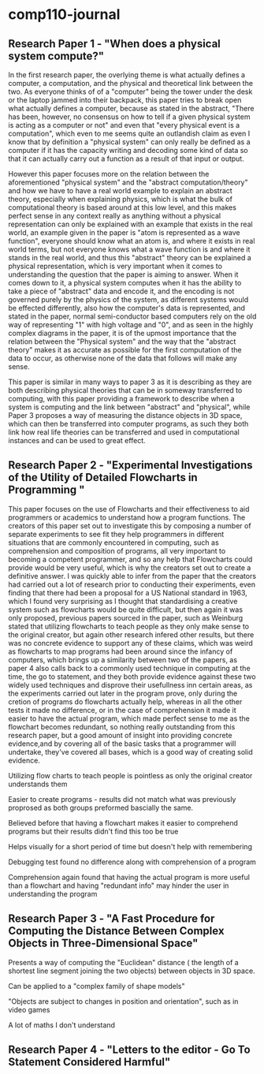 # comp110-journal
## Research Paper 1 - "When does a physical system compute?"
In the first research paper, the overlying theme is what actually defines a computer, a computation, and the physical and theoretical link between the two. As everyone thinks of of a "computer" being the tower under the desk or the laptop jammed into their backpack, this paper tries to break open what actually defines a computer, because as stated in the abstract, "There has been, however,
no consensus on how to tell if a given physical system is acting as a computer or not" and even that "every physical event is a
computation", which even to me seems quite an outlandish claim as even I know that by definition a "physical system" can only really  be defined as a computer if it has the capacity writing and decoding some kind of data so that it can actually carry out a function as a result of that input or output. 

However this paper focuses more on the relation between the aforementioned "physical system" and the "abstract computation/theory" and how we have to have a real world example to explain an abstract theory, especially when explaining physics, which is what the bulk of computational theory is based around at this low level, and this makes perfect sense in any context really as anything without a physical representation can only be explained with an example that exists in the real world, an example given in the paper is "atom is represented as a wave function", everyone should know what an atom is, and where it exists in real world terms, but not everyone knows what a wave function is and where it stands in the real world, and thus this "abstract" theory can be explained a physical representation, which is very important when it comes to understanding the question that the paper is aiming to answer. When it comes down to it, a physical system computes when it has the ability to take a piece of "abstract" data and encode it, and the encoding is not governed purely by the physics of the system, as different systems would be effected differently, also how the computer's data is represented, and stated in the paper, normal semi-conductor based computers rely on the old way of representing "1" with high voltage and "0", and as seen in the highly complex diagrams in the paper, it is of the upmost importance that the relation between the "Physical system" and the way that the "abstract theory" makes it as accurate as possible for the first computation of the data to occur, as otherwise none of the data that follows will make any sense. 

This paper is similar in many ways to paper 3 as it is describing as they are both describing physical theories that can be in someway transferred to computing, with this paper providing a framework to describe when a system is computing and the link between "abstract" and "physical", while Paper 3 proposes a way of measuring the distance objects in 3D space, which can then be transferred into computer programs, as such they both link how real life theories can be transferred and used in computational instances and can be used to great effect. 


## Research Paper 2 - "Experimental Investigations of the Utility of Detailed Flowcharts in Programming "
This paper focuses on the use of Flowcharts and their effectiveness to aid programmers or academics to understand how a program functions. The creators of this paper set out to investigate this by composing a number of separate experiments to see fit they help programmers in different situations that are commonly encountered in computing, such as comprehension and composition of programs, all very important to becoming a competent programmer, and so any help that Flowcharts could provide would be very useful, which is why the creators set out to create a definitive answer.
I was quickly able to infer from the paper that the creators had carried out a lot of research prior to conducting their experiments, even finding that there had been a proposal for a US National standard in 1963, which I found very surprising as I thought that standardising a creative system such as flowcharts would be quite difficult, but then again it was only proposed, previous papers sourced in the paper, such as Weinburg stated that utilizing flowcharts to teach people as they only make sense to the original creator, but again other research infered other results, but there was no concrete evidence to support any of these claims, which was weird as flowcharts to map programs had been around since the infancy of computers, which brings up a similarity between two of the papers, as paper 4 also calls back to a commonly used technique in computing at the time, the go to statement, and they both provide evidence against these two widely used techniques and disprove their usefullness inn certain areas, as the experiments carried out later in the program prove, only during the cretion of programs do flowcharts actually help, whereas in all the other tests it made no difference, or in the case of comprehension it made it easier to have the actual program, which made perfect sense to me as the flowchart becomes redundant, so nothing really outstanding from this research paper, but a good amount of insight into providing concrete evidence,and by covering all of the basic tasks that a programmer will undertake, they've covered all bases, which is a good way of creating solid evidence. 






Utilizing flow charts to teach people is pointless as only the original creator understands them

Easier to create programs - results did not match what was previously proprosed as both groups preformed bascially the same.

Believed before that having a flowchart makes it easier to comprehend programs but their results didn't find this too be true

Helps visually for a short period of time but doesn't help with remembering

Debugging test found no difference along with comprehension of a program

Comprehension again found that having the actual program is more useful than a flowchart and having "redundant info" may hinder the user in understanding the program

## Research Paper 3 - "A Fast Procedure for Computing the Distance Between Complex Objects in Three-Dimensional Space"

Presents a way of computing the "Euclidean" distance ( the length of a shortest line segment
joining the two objects) between objects in 3D space.

Can be applied to a "complex family of shape models" 

"Objects are subject to changes in position and orientation", such as in video games

A lot of maths I don't understand

## Research Paper 4 - "Letters to the editor - Go To Statement Considered Harmful"
